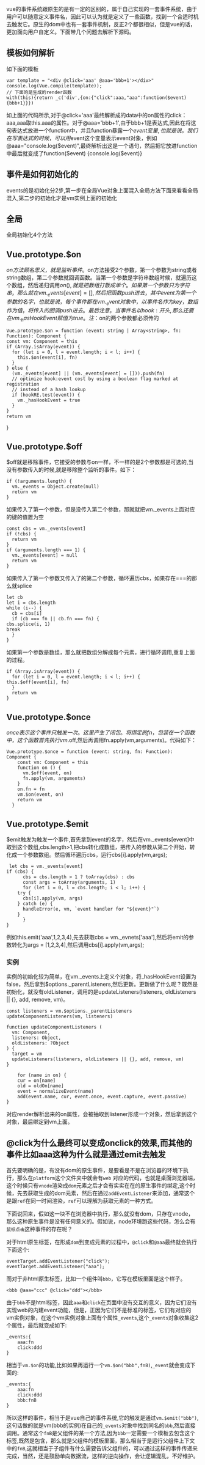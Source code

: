 vue的事件系统跟原生的是有一定的区别的，属于自己实现的一套事件系统，由于用户可以随意定义事件名，因此可以认为就是定义了一些函数，找到一个合适时机去触发它。原生的dom中也有一套事件机制，反正2个都很相似，但是vue的话，更加面向用户自定义。下面带几个问题去解析下源码。
## 模板如何解析 ##
如下面的模板

    var template = "<div @click='aaa' @aaa='bbb+1'></div>"
    console.log(Vue.compile(template));
    // 下面的是生成的render函数
    with(this){return _c('div',{on:{"click":aaa,"aaa":function($event){bbb+1}}})
如上面的代码所示,对于@click='aaa'最终解析成的data中的on属性的click：aaa,aaa取this.aaa的属性。对于@aaa='bbb+1',由于bbb+1是表达式,因此在将这句表达式放进一个function中，并且function暴露一个$event变量,也就是说，我们在写表达式的时候，可以用$event这个变量表示event对象，例如@aaa="console.log($event)",最终解析出这是一个语句，然后把它放进function中最后就变成了function($event) {console.log($event)}
## 事件是如何初始化的 ##
events的是初始化分2步,第一步在全局Vue对象上面混入全局方法下面来看看全局混入,第二步的初始化才是vm实例上面的初始化
## 全局 ##
全局初始化4个方法
## Vue.prototype.$on ##
$on方法顾名思义，就是监听事件。$on方法接受2个参数，第一个参数为string或者string数组，第二个参数就回调函数。当第一个参数是字符串数组时候，就遍历这个数组，然后递归调用$on(),就是把数组打散成单个。如果第一个参数只为字符串，那么就在vm._events[event]=[],然后把函数push进去，其中event为第一个参数的名字，也就是说，每个事件都在vm._event对象中，以事件名作为key，数组作为值，将传入的回调push进去。最后注意，当事件名以hook:开头,那么还要在vm._hasHookEvent赋值为true。注：$on的两个参数都必须传的

 	Vue.prototype.$on = function (event: string | Array<string>, fn: Function): Component {
    const vm: Component = this
    if (Array.isArray(event)) {
      for (let i = 0, l = event.length; i < l; i++) {
        this.$on(event[i], fn)
      }
    } else {
      (vm._events[event] || (vm._events[event] = [])).push(fn)
      // optimize hook:event cost by using a boolean flag marked at registration
      // instead of a hash lookup
      if (hookRE.test(event)) {
        vm._hasHookEvent = true
      }
    }
    return vm
  }

## Vue.prototype.$off ##
$off就是移除事件，它接受的参数与on一样，不一样的是2个参数都是可选的,当没有参数传入的时候,就是移除整个监听的事件。如下：

    if (!arguments.length) {
      vm._events = Object.create(null)
      return vm
    }
如果传入了第一个参数，但是没传入第二个参数，那就就把vm._events上面对应的键的值置为空

    const cbs = vm._events[event]
    if (!cbs) {
      return vm
    }
    if (arguments.length === 1) {
      vm._events[event] = null
      return vm
    }

如果传入了第一个参数又传入了的第二个参数，循环遍历cbs，如果存在===的那么就splice
    
    let cb
    let i = cbs.length
    while (i--) {
      cb = cbs[i]
      if (cb === fn || cb.fn === fn) {
    cbs.splice(i, 1)
    break
      }
    }
如果第一个参数是数组，那么就把数组分解成每个元素，进行循环调用,重复上面的过程。

    if (Array.isArray(event)) {
      for (let i = 0, l = event.length; i < l; i++) {
    this.$off(event[i], fn)
      }
      return vm
    }

## Vue.prototype.$once ##
$once表示这个事件只触发一次。这里产生了闭包。将绑定的fn，包装在一个函数中，这个函数首先执行vm.$off,然后再调用fn.apply(vm,arguments)。代码如下：

    Vue.prototype.$once = function (event: string, fn: Function): Component {
	    const vm: Component = this
	    function on () {
	      vm.$off(event, on)
	      fn.apply(vm, arguments)
	    }
	    on.fn = fn
	    vm.$on(event, on)
	    return vm
      }

## Vue.prototype.$emit ##
$emit触发为触发一个事件,首先拿到event的名字，然后在vm._events[event]中取到这个数组,cbs.length>1,把cbs转化成数组，把传入的参数从第二个开始，转化成一个参数数组。然后循环遍历cbs，运行cbs[i].apply(vm,args);

     let cbs = vm._events[event]
    if (cbs) {
	      cbs = cbs.length > 1 ? toArray(cbs) : cbs
	      const args = toArray(arguments, 1)
	      for (let i = 0, l = cbs.length; i < l; i++) {
	    try {
	      cbs[i].apply(vm, args)
	    } catch (e) {
	      handleError(e, vm, `event handler for "${event}"`)
	    }
	      }
    }
例如this.emit('aaa',1,2,3,4),先去获取cbs = vm._evnets['aaa'],然后将emit的参数转化为args = [1,2,3,4],然后调用cbs[i].apply(vm,args);
### 实例 ###
实例的初始化较为简单，在vm._events上定义个对象，将_hasHookEvent设置为false，然后拿到$options._parentListeners,然后更新。更新做了什么呢？既然是初始化，就没有oldListener，调用的是updateListeners(listeners, oldListeners || {}, add, remove, vm)。

    const listeners = vm.$options._parentListeners
    updateComponentListeners(vm, listeners)
    
    function updateComponentListeners (
      vm: Component,
      listeners: Object,
      oldListeners: ?Object
    ) {
      target = vm
      updateListeners(listeners, oldListeners || {}, add, remove, vm)
    }
    
	    for (name in on) {
	    cur = on[name]
	    old = oldOn[name]
	    event = normalizeEvent(name)
	    add(event.name, cur, event.once, event.capture, event.passive)
    }
对应render解析出来的on属性，会被抽取到listener形成一个对象，然后拿到这个对象，最后绑定到vm上面。
## @click为什么最终可以变成onclick的效果,而其他的事件比如aaa这种为什么就是通过emit去触发 ##
首先要明确的是，有没有dom的原生事件，是要看是不是在浏览器的环境下执行，那么在`platform`这个文件夹中就会有`web` 对应的代码，也就是桌面浏览器端，这个时候只有`vnode`渲染成`dom`元素之后才会有实实在在的原生事件的绑定,这个时候，先去获取生成的dom元素，然后在通过`addEventListener`来添加，通常这个是跟`ref`在同一时间渲染，`ref`可以理解为获取元素的一种方式。

下面说回来，假如这一块不在浏览器中执行，那么就没有dom，只存在vnode，那么这种原生事件是没有任何意义的。假如说，node环境跑这些代码，怎么会有`鼠标点击`这种事件的存在呢？

对于html原生标签，在形成`dom`到变成元素的过程中，`@click`和`@aaa`最终就会执行下面这个:

    eventTarget.addEventListener("click");
    eventTarget.addEventListener("aaa");

而对于非html原生标签，比如一个组件叫`bbb`，它写在模板里面是这个样子。

    <bbb @aaa="ccc" @click="ddd"></bbb>

由于`bbb`不是html标签，因此`aaa`和`click`在页面中没有交互的意义，因为它们没有实现web的内建event功能，但是，正因为它们不是标准的标签，它们有对应的vm实例对象，在这个vm实例对象上面有个属性`_events`,这个`_events`对象收集这2个属性，最后就变成如下:
    
    _events:{
        aaa:fn
        click:ddd
    }
相当于`vm.$on`的功能,比如如果再运行一个`vm.$on("bbb",fnB)`,`_event`就会变成下面的:

    _events:{
        aaa:fn
        click:ddd
        bbb:fnB
    }

所以这样的事件，相当于是vue自己的事件系统,它的触发是通过`vm.$emit("bbb")`,这句话做的就是vm(bbb的实例)在自己的`_events`对象中找到同名的`bbb`,然后直接调用。通常这个`fnB`是父组件的某一个方法,因为`bbb`一定需要一个模板去包含这个标签,既然是包含，那么就是父组件的模板里面，那么相当于是运行父组件上下文中的`fnB`,这就相当于子组件有什么需要告诉父组件的，可以通过这样的事件传递来完成，当然，还是鼓励单向数据流，这样的逆向操作，会让逻辑混乱，不好维护。

